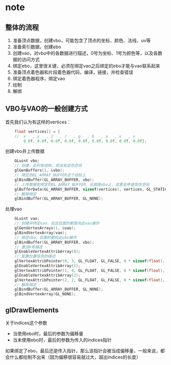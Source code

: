 # note

## 整体的流程

1. 准备顶点数据，创建vbo，可能包含了顶点的坐标、颜色、法线、uv等
2. 准备索引数据，创建ebo
3. 创建vao，对vbo中的各数据进行描述，0号为坐标、1号为颜色等，以及各数据的访问方式
4. 绑定ebo，这里很关键，必须在绑定vao之后绑定的ebo才能与vao联系起来
5. 准备顶点着色器和片段着色器代码，编译，链接，并检查错误
6. 绑定着色器程序，绑定vao
7. 绘制
8. 解绑

## VBO与VAO的一般创建方式

首先我们认为有这样的vertices：

```c
    float vertices[] = {
    //  x   , y   , z   , r   , g   , b   , a   , u   , v
        0.0f, 0.0f, 0.0f, 0.0f, 0.0f, 0.0f, 0.0f, 0.0f, 0.0f};
```

创建vbo并上传数据

```c
    GLuint vbo;
    // 创建，此时有结构，但没有显存空间
    glGenBuffers(1, &vbo);
    // 绑定到GL_ARRAY_BUFFER这个目标上
    glBindBuffer(GL_ARRAY_BUFFER, vbo);
    // 上传数据到绑定的GL_ARRAY_BUFFER，也就是vbo上，这里会申请显存空间
    glBufferData(GL_ARRAY_BUFFER, sizeof(vertices), vertices, GL_STATIC_DRAW);
    // 解除绑定
    glBindBuffer(GL_ARRAY_BUFFER, GL_NONE);
```

处理vao

```c
    GLuint vao;
    // 创建并绑定vao，在这后面的都是向此vao操作
    glGenVertexArrays(1, &vao);
    glBindVertexArray(vao);
    // 绑定vbo，后面的都向此vbo操作
    glBindBuffer(GL_ARRAY_BUFFER, vbo);
    // 激活0号描述
    glEnableVertexAttribArray(0);
    // 配置位置信息的描述
    glVertexAttribPointer(0, 3, GL_FLOAT, GL_FALSE, 8 * sizeof(float), (void *)0);
    glEnableVertexAttribArray(1);
    glVertexAttribPointer(1, 4, GL_FLOAT, GL_FALSE, 8 * sizeof(float), (void *)(3 * sizeof(float)));
    glEnableVertexAttribArray(2);
    glVertexAttribPointer(2, 2, GL_FLOAT, GL_FALSE, 8 * sizeof(float), (void *)(7 * sizeof(float)));
    // 解除绑定
    glBindBuffer(GL_ARRAY_BUFFER, GL_NONE);
    glBindVertexArray(GL_NONE);
```

## glDrawElements

关于indices这个参数

- 当使用ebo时，最后的参数为偏移量
- 当未使用ebo时，最后的参数为传入的indices指针

如果绑定了ebo，最后还是传入指针，那么该指针会被当成偏移量，一般来说，都会什么都绘制不出来（因为偏移很容易就过大，超出indices的长度）